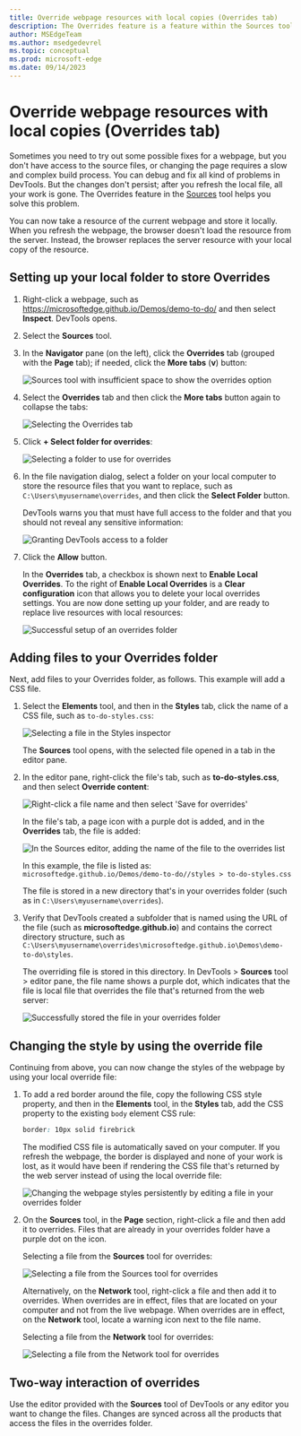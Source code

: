 ```yaml
---
title: Override webpage resources with local copies (Overrides tab)
description: The Overrides feature is a feature within the Sources tool of Microsoft Edge DevTools that allows you to copy webpage resources to your hard drive.  When you refresh the webpage, DevTools doesn't load the resource, but replaces it with your local copy instead.
author: MSEdgeTeam
ms.author: msedgedevrel
ms.topic: conceptual
ms.prod: microsoft-edge
ms.date: 09/14/2023
---
```

# Override webpage resources with local copies (Overrides tab)

Sometimes you need to try out some possible fixes for a webpage, but you don't have access to the source files, or changing the page requires a slow and complex build process.  You can debug and fix all kind of problems in DevTools.  But the changes don't persist; after you refresh the local file, all your work is gone.  The Overrides feature in the [Sources](../sources/index.md) tool helps you solve this problem.

You can now take a resource of the current webpage and store it locally.  When you refresh the webpage, the browser doesn't load the resource from the server.  Instead, the browser replaces the server resource with your local copy of the resource.


<!-- ====================================================================== -->
## Setting up your local folder to store Overrides

1. Right-click a webpage, such as https://microsoftedge.github.io/Demos/demo-to-do/ and then select **Inspect**.  DevTools opens.

1. Select the **Sources** tool.

1. In the **Navigator** pane (on the left), click the **Overrides** tab (grouped with the **Page** tab); if needed, click the **More tabs** (**v**) button:

   ![Sources tool with insufficient space to show the overrides option](./overrides-images/javascript-overrides-overflow-menu.png)

1. Select the **Overrides** tab and then click the **More tabs** button again to collapse the tabs:

   ![Selecting the Overrides tab](./overrides-images/javascript-overrides-menu.png)

1. Click **+ Select folder for overrides**:

   ![Selecting a folder to use for overrides](./overrides-images/javascript-overrides-select-folder.png)

1. In the file navigation dialog, select a folder on your local computer to store the resource files that you want to replace, such as `C:\Users\myusername\overrides`, and then click the **Select Folder** button.

   DevTools warns you that must have full access to the folder and that you should not reveal any sensitive information:

   ![Granting DevTools access to a folder](./overrides-images/javascript-overrides-give-access-to-folder.png)

1. Click the **Allow** button.

   In the **Overrides** tab, a checkbox is shown next to **Enable Local Overrides**.  To the right of **Enable Local Overrides** is a **Clear configuration** icon that allows you to delete your local overrides settings.  You are now done setting up your folder, and are ready to replace live resources with local resources:

   ![Successful setup of an overrides folder](./overrides-images/javascript-overrides-folder-setup-complete.png)


<!-- ====================================================================== -->
## Adding files to your Overrides folder

Next, add files to your Overrides folder, as follows.  This example will add a CSS file.

1. Select the **Elements** tool, and then in the **Styles** tab, click the name of a CSS file, such as `to-do-styles.css`:

   ![Selecting a file in the Styles inspector](./overrides-images/javascript-overrides-select-css-file.png)

   The **Sources** tool opens, with the selected file opened in a tab in the editor pane.

1. In the editor pane, right-click the file's tab, such as **to-do-styles.css**, and then select **Override content**:

   ![Right-click a file name and then select 'Save for overrides'](./overrides-images/javascript-overrides-save-for-overrides.png)

   In the file's tab, a page icon with a purple dot is added, and in the **Overrides** tab, the file is added:

   ![In the Sources editor, adding the name of the file to the overrides list](./overrides-images/javascript-overrides-file-name.png)

   In this example, the file is listed as: `microsoftedge.github.io/Demos/demo-to-do//styles > to-do-styles.css`

   The file is stored in a new directory that's in your overrides folder (such as in `C:\Users\myusername\overrides`).
 
1. Verify that DevTools created a subfolder that is named using the URL of the file (such as **microsoftedge.github.io**) and contains the correct directory structure, such as `C:\Users\myusername\overrides\microsoftedge.github.io\Demos\demo-to-do\styles`.

   The overriding file is stored in this directory.  In DevTools > **Sources** tool > editor pane, the file name shows a purple dot, which indicates that the file is local file that overrides the file that's returned from the web server:

   <!-- todo: resume here -->
   ![Successfully stored the file in your overrides folder](./overrides-images/javascript-overrides-file-stored.png)


<!-- ====================================================================== -->
## Changing the style by using the override file

Continuing from above, you can now change the styles of the webpage by using your local override file:

1. To add a red border around the file, copy the following CSS style property, and then in the **Elements** tool, in the **Styles** tab, add the CSS property to the existing `body` element CSS rule:

   ```css
   border: 10px solid firebrick
   ```

   The modified CSS file is automatically saved on your computer.  If you refresh the webpage, the border is displayed and none of your work is lost, as it would have been if rendering the CSS file that's returned by the web server instead of using the local override file:

   ![Changing the webpage styles persistently by editing a file in your overrides folder](./overrides-images/javascript-overrides-changing-styles.png)

1. On the **Sources** tool, in the **Page** section, right-click a file and then add it to overrides.  Files that are already in your overrides folder have a purple dot on the icon.

   Selecting a file from the **Sources** tool for overrides:

   ![Selecting a file from the Sources tool for overrides](./overrides-images/javascript-overrides-safe-from-sources.png)

   Alternatively, on the **Network** tool, right-click a file and then add it to overrides.  When overrides are in effect, files that are located on your computer and not from the live webpage.  When overrides are in effect, on the **Network** tool, locate a warning icon next to the file name.

   Selecting a file from the **Network** tool for overrides:

   ![Selecting a file from the Network tool for overrides](./overrides-images/javascript-overrides-network.png)


<!-- ====================================================================== -->
## Two-way interaction of overrides

Use the editor provided with the **Sources** tool of DevTools or any editor you want to change the files.  Changes are synced across all the products that access the files in the overrides folder.


<!-- ====================================================================== -->
<!-- ## See also -->
